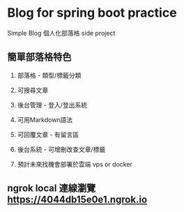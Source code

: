 # Blog for spring boot practice

Simple Blog 個人化部落格 side project

## 簡單部落格特色

1. 部落格 - 類型/標籤分類

2. 可搜尋文章

3. 後台管理 - 登入/登出系統

4. 可用Markdown語法

5. 可回覆文章 - 有留言區

6. 後台系統 - 可增刪改查文章/標籤

7. 預計未來找機會部署於雲端 vps or docker

## ngrok local 連線瀏覽 https://4044db15e0e1.ngrok.io





